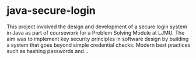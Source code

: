 # java-secure-login
This project involved the design and development of a secure login system in Java as part of coursework for a Problem Solving Module at LJMU. The aim was to implement key security principles in software design by building a system that goes beyond simple credential checks. Modern best practices such as hashing passwords and...

